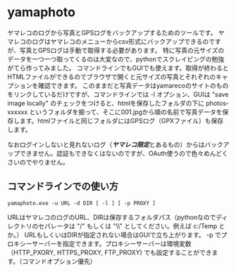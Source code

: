 # yamaphoto
ヤマレコのログから写真とGPSログをバックアップするためのツールです。
ヤマレコのログはヤマレコのメニューからcsv形式にバックアップできるのですが、写真とGPSログは手動で取得する必要があります。
特に写真の元サイズのデータを一つ一つ取ってくるのは大変なので、pythonでスクレイピングの勉強がてら作ってみました。
コマンドラインでもGUIでも使えます。取得が終わるとHTMLファイルができるのでブラウザで開くと元サイズの写真とそれぞれのキャプションを確認できます。
このままだと写真データはyamarecoのサイトのものをリンクしているだけですが、コマンドラインでは -l オプション、GUIは "save image locally" のチェックをつけると、htmlを保存したフォルダの下に photos-xxxxxx というフォルダを掘って、そこに001.jpgから順の名前で写真データを保存します。htmlファイルと同じフォルダにはGPSログ（GPXファイル）も保存します。

なおログインしないと見れないログ（***ヤマレコ限定***とあるもの）からはバックアップできません。認証もできなくはないのですが、OAuth使うので色々めんどくさいのでやりません。

## コマンドラインでの使い方

    yamaphoto.exe -u URL -d DIR [ -l ] [ -p PROXY ]

URLはヤマレコのログのURL、DIRは保存するフォルダパス（pythonなのでディレクトリのセパレータは "/" もしくは "\\\\" としてください。例えば c:/Temp とか。）
URLもしくいはDIRが指定されない場合はGUIで立ち上がります。
-p でプロキシーサーバーを指定できます。プロキシーサーバーは環境変数（HTTP_PXORY, HTTPS_PROXY, FTP_PROXY) でも設定することができます。（コマンドオプション優先）
